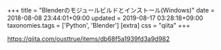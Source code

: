 +++
title = "Blenderのモジュールビルドとインストール(Windows)"
date = 2018-08-08 23:44:01+09:00
updated = 2019-08-17 03:28:18+09:00
taxonomies.tags = ['Python', 'Blender']
[extra]
css = "qiita"
+++

<https://qiita.com/ousttrue/items/db68f5a1939fd3a9d982>

